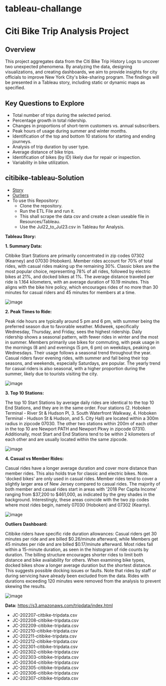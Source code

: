 # tableau-challange
# Citi Bike Trip Analysis Project

## Overview
This project aggregates data from the Citi Bike Trip History Logs to uncover two unexpected phenomena. By analyzing the data, designing visualizations, and creating dashboards, we aim to provide insights for city officials to improve New York City's bike-sharing program. The findings will be presented in a Tableau story, including static or dynamic maps as specified.

## Key Questions to Explore
- Total number of trips during the selected period.
- Percentage growth in total ridership.
- Changes in proportions of short-term customers vs. annual subscribers.
- Peak hours of usage during summer and winter months.
- Identification of the top and bottom 10 stations for starting and ending journeys.
- Analysis of trip duration by user type.
- Average distance of bike trips.
- Identification of bikes (by ID) likely due for repair or inspection.
- Variability in bike utilization.

## citibike-tableau-Solution
- [Story](https://public.tableau.com/app/profile/saurabh.lakhanpal/viz/CitiBikeAnalysis_17422278378610/JerseyCityBikesStory)
- [Ourliers](https://public.tableau.com/app/profile/saurabh.lakhanpal/viz/CitiBikeAnalysis-Outliers/Outliers)
- To use this Repository:
  - Clone the repository.
  - Run the ETL File and run it.
  - This shall scrape the data csv and create a clean useable file in Resources/Tableau.
  - Use the Jul22_to_Jul23.csv in Tableau for Analysis.

**Tableau Story:**

**1. Summary Data:**

  Citibike Start Stations are primarily concentrated in zip codes 07302 (Kearney) and 07030 (Hoboken).
  Member rides account for 70% of total rides, with casual rides making up the remaining 30%. 
  Classic bikes are the most popular choice, representing 78% of all rides, followed by electric bikes at 21%, and docked bikes at 1%. 
  The average distance traveled per ride is 1.164 kilometers, with an average duration of 10.19 minutes.
  This aligns with the bike hire policy, which encourages rides of no more than 30 minutes for casual riders and 45 minutes for members at a time.
  
![image](https://github.com/user-attachments/assets/cfe3ae00-1257-43ed-a74b-1acd38a80e2f)

**2. Peak Times to Ride:**

  Peak ride hours are typically around 5 pm and 6 pm, with summer being the preferred season due to favorable weather. Midweek, specifically Wednesday, Thursday, and Friday, sees the highest ridership. Daily ridership shows a seasonal pattern, with fewer rides in winter and the most in summer.
  Members primarily use bikes for commuting, with peak usage in the mornings (8 am) and evenings (5 pm, 6 pm) on weekdays, peaking on Wednesdays. Their usage follows a seasonal trend throughout the year.
  Casual riders favor evening rides, with summer and fall being their top seasons, and weekends, especially Saturdays, are popular. The yearly trend for casual riders is also seasonal, with a higher proportion during the summer, likely due to tourists visiting the city.

![image](https://github.com/user-attachments/assets/029ae0ba-60d2-4045-8d02-8bac4c465268)

**3. Top 10 Stations:**

  The top 10 Start Stations by average daily rides are identical to the top 10 End Stations, and they are in the same order. Four stations (2. Hoboken Terminal - River St & Hudson Pl, 3. South Waterfront Walkway, 4. Hoboken Terminal - Hudson St & Hudson, and 5. City Hall) are located within a 300m radius in zipcode 07030. The other two stations within 200m of each other in the top 10 are Newport PATH and Newport Pkwy in zipcode 07310. Additionally, most Start and End Stations tend to be within 2 kilometers of each other and are usually located within the same zipcode.

![image](https://github.com/user-attachments/assets/221c5013-bfd4-4a7d-b7ad-d55db286ea4d)

**4. Casual vs Member Rides:**

  Casual rides have a longer average duration and cover more distance than member rides. This also holds true for classic and electric bikes. Note. 'docked bikes' are only used in casual rides.
  Member rides tend to cover a slightly larger area of New Jersey compared to casual rides. The majority of both member and casual rides start in areas with '2018 Per Capita Income' ranging from $37,200 to $461,000, as indicated by the grey shades in the background. Interestingly, these areas coincide with the two zip codes where most rides begin, namely 07030 (Hoboken) and 07302 (Kearny).

![image](https://github.com/user-attachments/assets/d3eb8140-15ba-4028-a3bf-7aafa078ff32)

**Outliers Dashboard:**

  Citibike riders have specific ride duration allowances: Casual riders get 30 minutes per ride and are billed $0.26/minute afterward, while Members get 45 minutes per ride and are billed $0.17/minute afterward.
  Most rides fall within a 15-minute duration, as seen in the histogram of ride counts by duration. The billing structure encourages shorter rides to limit both distance and bike availability for others.
  When examining bike types, docked bikes show a longer average duration but the shortest distance. This suggests possible docking issues or faults. Note that rides by staff or during servicing have already been excluded from the data.
  Rides with durations exceeding 120 minutes were removed from the analysis to prevent skewing the results.

![image](https://github.com/user-attachments/assets/5a902e97-0cc0-4b2e-a5c3-8272fa609b32)

**Data:** https://s3.amazonaws.com/tripdata/index.html
  - JC-202207-citbike-tripdata.csv
  - JC-202208-citibike-tripdata.csv
  - JC-202209-citibike-tripdata.csv
  - JC-202210-citibike-tripdata.csv
  - JC-202211-citibike-tripdata.csv
  - JC-202212-citibike-tripdata.csv
  - JC-202301-citibike-tripdata.csv
  - JC-202302-citibike-tripdata.csv
  - JC-202303-citibike-tripdata.csv
  - JC-202304-citibike-tripdata.csv
  - JC-202305-citibike-tripdata.csv
  - JC-202306-citibike-tripdata.csv
  - JC-202307-citibike-tripdata.csv
